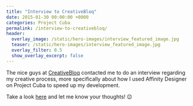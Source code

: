 ```yaml
---
title: "Interview to CreativeBloq"
date: 2015-01-30 00:00:00 +0000
categories: Project Cuba
permalink: /interview-to-creativebloq/
header:
  overlay_image: /static/hero-images/interview_featured_image.jpg
  teaser: /static/hero-images/interview_featured_image.jpg
  overlay_filter: 0.5
  show_overlay_excerpt: false
---
```

The nice guys at <a href="http://www.creativebloq.com" target="_blank">CreativeBloq</a> contacted me to do an interview regarding my creative process, more specifically about how I used Affinity Designer on Project Cuba to speed up my development.

Take a look <a href="http://www.creativebloq.com/how-design-game-character" target="_blank">here</a> and let me know your thoughts! 😉